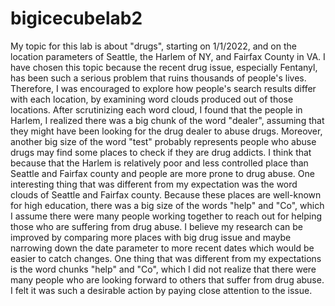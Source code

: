 # bigicecubelab2
 My topic for this lab is about "drugs", starting on 1/1/2022, and on the location parameters of Seattle, the Harlem of NY, and Fairfax County in VA. I have chosen this topic because the recent drug issue, especially Fentanyl, has been such a serious problem that ruins thousands of people's lives. Therefore, I was encouraged to explore how people's search results differ with each location, by examining word clouds produced out of those locations. After scrutinizing each word cloud, I found that the people in Harlem, I realized there was a big chunk of the word "dealer", assuming that they might have been looking for the drug dealer to abuse drugs. Moreover, another big size of the word "test" probably represents people who abuse drugs may find some places to check if they are drug addicts. I think that because that the Harlem is relatively poor and less controlled place than Seattle and Fairfax county and people are more prone to drug abuse. One interesting thing that was different from my expectation was the word clouds of Seattle and Fairfax county. Because these places are well-known for high education, there was a big size of the words "help" and "Co", which I assume there were many people working together to reach out for helping those who are suffering from drug abuse. 
I believe my research can be improved by comparing more places with big drug issue and maybe narrowing down the date parameter
to more recent dates which would be easier to catch changes.
One thing that was different from my expectations is the word chunks "help" and "Co", which I did not realize that there were many people who are looking forward to others that suffer from drug abuse. I felt it was such a desirable action by paying close attention to the issue.
